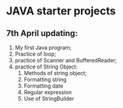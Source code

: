 # JAVA starter projects
## 7th April updating:
1. My first Java program;
1. Practice of loop;
1. practice of Scanner and BufferedReader;
1. practice of String Object:
    1. Methods of string object;
    1. Formatting string
    1. Formatting date
    1. Regular expression
    1. Use of StringBuilder
